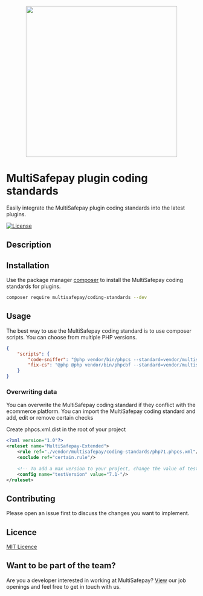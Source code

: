 <p align="center">
  <img src="https://www.multisafepay.com/img/multisafepaylogo.svg" width="400px" position="center">
</p>

# MultiSafepay plugin coding standards

Easily integrate the MultiSafepay plugin coding standards into the latest plugins.

[![License](https://img.shields.io/packagist/l/multisafepay/coding-standards.svg)](https://github.com/MultiSafepay/coding-standards/blob/master/LICENSE)

## Description

## Installation
Use the package manager [composer](https://getcomposer.org/) to install the MultiSafepay coding standards for plugins.
```bash
composer require multisafepay/coding-standards --dev
```

## Usage
The best way to use the MultiSafepay coding standard is to use composer scripts. 
You can choose from multiple PHP versions.

```json
{
    "scripts": {
        "code-sniffer": "@php vendor/bin/phpcs --standard=vendor/multisafepay/coding-standards/php71.phpcs.xml src",
        "fix-cs": "@php @php vendor/bin/phpcbf --standard=vendor/multisafepay/coding-standards/php71.phpcs.xml src"
    }
}
```

### Overwriting data
You can overwrite the MultiSafepay coding standard if they conflict with the ecommerce platform. You can import the MultiSafepay coding standard and add, edit or remove certain checks

Create phpcs.xml.dist in the root of your project
```xml
<?xml version="1.0"?>
<ruleset name="MultiSafepay-Extended">
    <rule ref="./vendor/multisafepay/coding-standards/php71.phpcs.xml"/>
    <exclude ref="certain.rule"/>
    
    <!-- To add a max version to your project, change the value of testVersion to PHP_MIN_VERSION-PHP_MAX_VERSION -->
    <config name="testVersion" value="7.1-"/>
</ruleset>

```

## Contributing
Please open an issue first to discuss the changes you want to implement.

## Licence
[MIT Licence](https://github.com/MultiSafepay/coding-standards/blob/master/LICENSE)

## Want to be part of the team?
Are you a developer interested in working at MultiSafepay? [View](https://www.multisafepay.com/careers/#jobopenings) our job openings and feel free to get in touch with us.
